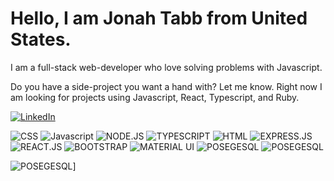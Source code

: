 # Hello, I am Jonah Tabb from United States.

I am a full-stack web-developer who love solving problems with Javascript.

Do you have a side-project you want a hand with? Let me know.  Right now I am looking for projects using Javascript, React, Typescript, and Ruby.

[![LinkedIn](	https://img.shields.io/badge/LinkedIn-0077B5?style=for-the-badge&logo=linkedin&logoColor=white)](https://www.linkedin.com/in/jonahtabb/)


![CSS](https://img.shields.io/badge/CSS3-1572B6?style=for-the-badge&logo=css3&logoColor=white)
![Javascript](	https://img.shields.io/badge/JavaScript-323330?style=for-the-badge&logo=javascript&logoColor=F7DF1E)
![NODE.JS](https://img.shields.io/badge/Node.js-43853D?style=for-the-badge&logo=node.js&logoColor=white)
![TYPESCRIPT](		https://img.shields.io/badge/TypeScript-007ACC?style=for-the-badge&logo=typescript&logoColor=white)
![HTML](			https://img.shields.io/badge/HTML5-E34F26?style=for-the-badge&logo=html5&logoColor=white)
![EXPRESS.JS](		https://img.shields.io/badge/Express.js-404D59?style=for-the-badge)
![REACT.JS](		https://img.shields.io/badge/React-20232A?style=for-the-badge&logo=react&logoColor=61DAFB)
![BOOTSTRAP](		https://img.shields.io/badge/Bootstrap-563D7C?style=for-the-badge&logo=bootstrap&logoColor=white)
![MATERIAL UI](			https://img.shields.io/badge/Material--UI-0081CB?style=for-the-badge&logo=material-ui&logoColor=white)
![POSEGESQL](			https://img.shields.io/badge/PostgreSQL-316192?style=for-the-badge&logo=postgresql&logoColor=white)
![POSEGESQL](			https://img.shields.io/badge/Heroku-430098?style=for-the-badge&logo=heroku&logoColor=white)


![POSEGESQL](			https://github-readme-stats.vercel.app/api/top-langs/?username=jonahtabb&theme=blue-green)]
	
